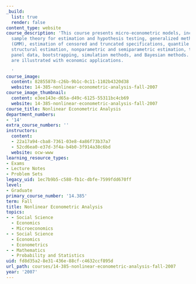 ```yaml
---
_build:
  list: true
  render: false
content_type: website
course_description: 'This course presents micro-econometric models, including large
  sample theory for estimation and hypothesis testing, generalized method of moments
  (GMM), estimation of censored and truncated specifications, quantile regression,
  structural estimation, nonparametric and semiparametric estimation, treatment effects,
  panel data, bootstrapping, simulation methods, and Bayesian methods. The methods
  are illustrated with economic applications.

  '
course_image:
  content: 82855878-c26b-9b1c-0c11-1102b4320d38
  website: 14-385-nonlinear-econometric-analysis-fall-2007
course_image_thumbnail:
  content: e3ee143e-d65a-d49c-6125-55311bc4cb69
  website: 14-385-nonlinear-econometric-analysis-fall-2007
course_title: Nonlinear Econometric Analysis
department_numbers:
- '14'
extra_course_numbers: ''
instructors:
  content:
  - 22a17a94-cba8-7361-03e8-4a86f73b37a7
  - 52cd6ea0-e37d-3f4a-b4b0-3f914a38c6bd
  website: ocw-www
learning_resource_types:
- Exams
- Lecture Notes
- Problem Sets
legacy_uid: 1ec7b9b5-c588-fb1c-dbfe-7599fdd670ff
level:
- Graduate
primary_course_number: '14.385'
term: Fall
title: Nonlinear Econometric Analysis
topics:
- - Social Science
  - Economics
  - Microeconomics
- - Social Science
  - Economics
  - Econometrics
- - Mathematics
  - Probability and Statistics
uid: fd8d35a2-8e31-436e-88cf-c4632ccf895d
url_path: courses/14-385-nonlinear-econometric-analysis-fall-2007
year: '2007'
---
```

